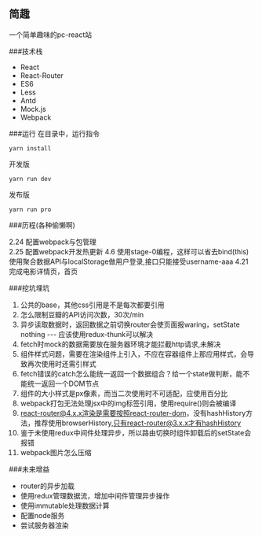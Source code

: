 ## 简趣
一个简单趣味的pc-react站

###技术栈
- React
- React-Router
- ES6
- Less
- Antd
- Mock.js
- Webpack
    
###运行
在目录中，运行指令

    yarn install

开发版
    
    yarn run dev

发布版

    yarn run pro

###历程(各种偷懒啊)

2.24
配置webpack与包管理  
2.25
配置webpack开发热更新
4.6
使用stage-0编程，这样可以省去bind(this)
使用聚合数据API与localStorage做用户登录,接口只能接受username-aaa
4.21
完成电影详情页，首页

###挖坑埋坑

1. 公共的base，其他css引用是不是每次都要引用
2. 怎么限制豆瓣的API访问次数，30次/min
3. 异步读取数据时，返回数据之前切换router会使页面报waring，setState nothing --- 应该使用redux-thunk可以解决
4. fetch时mock的数据需要放在服务器环境才能拦截http请求,未解决
5. 组件样式问题，需要在渲染组件上引入，不应在容器组件上那应用样式，会导致再次使用时还需引样式
6. fetch错误的catch怎么能统一返回一个数据组合？给一个state做判断，能不能统一返回一个DOM节点
7. 组件的大小样式是px像素，而当二次使用时不可适配，应使用百分比
8. webpack打包无法处理jsx中的img标签引用，使用require()则会被编译
9. react-router@4.x.x渲染是需要按照react-router-dom，没有hashHistory方法，推荐使用browserHistory,只有react-router@3.x.x才有hashHistory
10. 鉴于未使用redux中间件处理异步，所以路由切换时组件卸载后的setState会报错
11. webpack图片怎么压缩

###未来增益
- router的异步加载
- 使用redux管理数据流，增加中间件管理异步操作
- 使用immutable处理数据计算
- 配置node服务
- 尝试服务器渲染